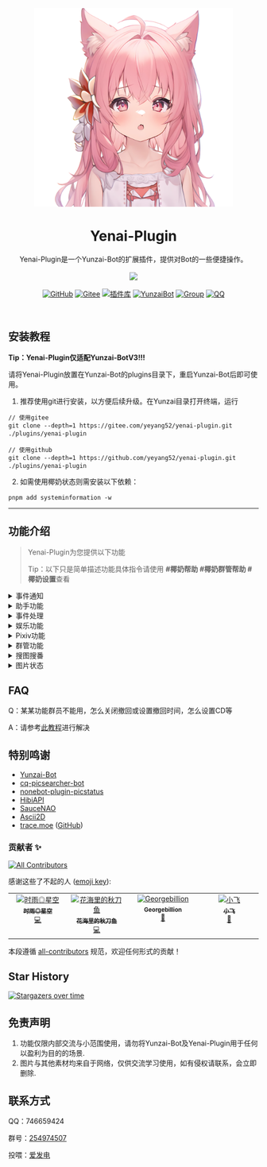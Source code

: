 
<div align="center">
  <img src="resources/img/tb.png" alt="看板娘" width = "400">
  </a><br>



<h1>Yenai-Plugin</h1>

Yenai-Plugin是一个Yunzai-Bot的扩展插件，提供对Bot的一些便捷操作。<br><br><img src="https://count.getloli.com/get/@:yenai-plugin?theme=rule34" /> <br>

[![GitHub](https://img.shields.io/badge/GitHub-Yenai-black?style=flat-square&logo=github)](https://github.com/yeyang52/yenai-plugin) [![Gitee](https://img.shields.io/badge/Gitee-Yenai-black?style=flat-square&logo=gitee)](https://gitee.com/yeyang52/yenai-plugin) [![插件库](https://img.shields.io/badge/Gitee-插件库-black?style=flat-square&logo=gitee)](https://gitee.com/yhArcadia/Yunzai-Bot-plugins-index) [![YunzaiBot](https://img.shields.io/badge/Yunzai-v3.0.0-black?style=flat-square&logo=dependabot)](https://gitee.com/Le-niao/Yunzai-Bot) [![Group](https://img.shields.io/badge/群号-254974507-red?style=flat-square&logo=GroupMe&logoColor=white)](https://jq.qq.com/?_wv=1027&k=o8FTig5Z) [![QQ](https://img.shields.io/badge/QQ-746659424-success?style=flat-square&logo=tencent-qq)](https://qm.qq.com/cgi-bin/qm/qr?k=m6tyVb1v5y7a5_YK8CU7AoKyuR51aEaI&noverify=0&personal_qrcode_source=4)

<br>

</div>


## 安装教程
**Tip：Yenai-Plugin仅适配Yunzai-BotV3!!!**

请将Yenai-Plugin放置在Yunzai-Bot的plugins目录下，重启Yunzai-Bot后即可使用。

1. 推荐使用git进行安装，以方便后续升级。在Yunzai目录打开终端，运行

```
// 使用gitee
git clone --depth=1 https://gitee.com/yeyang52/yenai-plugin.git ./plugins/yenai-plugin

// 使用github
git clone --depth=1 https://github.com/yeyang52/yenai-plugin.git ./plugins/yenai-plugin
```

2. 如需使用椰奶状态则需安装以下依赖：

```
pnpm add systeminformation -w
```


---

## 功能介绍

> Yenai-Plugin为您提供以下功能
>
> Tip：以下只是简单描述功能具体指令请使用 **#椰奶帮助 #椰奶群管帮助 #椰奶设置**查看

<details>
  <summary>事件通知</summary>

- [x] ~~闪照监听~~ (目前企鹅闪照功能被ban)

- [x] 撤回监听

- [x] 好友申请

- [x] 群邀请

- [x] 好友|群 列表变动

- [x] 好友|群 消息

- [x] Bot被禁言

Tip：具体可使用 **#椰奶设置** 查看
  </details>

<details>
  <summary>助手功能</summary>

- [x] 发送 群聊|好友 消息

- [x] 改头像 | 改昵称 | 改状态 | 改昵称 | 改签名 | 改性别

- [x] 删好友 | 退群

- [x] 获取 好友|群 列表

- [x] 增 删 查 说说

- [x] 开启/关闭戳一戳


</details>
<details>
  <summary>事件处理</summary>

- [x] 同意|拒绝 好友申请

- [x] 同意|拒绝 群邀请

- [x] 回复好友消息

- [x] 查看现有好友申请/群邀请

- [x] 同意/拒绝全部好友申请/群邀请

- [x] 查看全部请求
  
- [ ] 查看/回添 单向好友
  

</details>
<details>
  <summary>娱乐功能</summary>

- [x] 随机唱鸭

- [x] 角色收益曲线

- [x] 赞我（支持陌生人点赞）

- [x] coser

- [x] 铃声搜索

- [x] 支付宝到账语音

- [x] 半次元话题

- [x] 哪个叼毛是龙王

</details>
<details>
  <summary>Pixiv功能</summary>

- [x] Pixiv排行榜

- [x] Tag搜图

- [x] Pid搜图

- [x] Uid搜图

- [x] 查看热门Tag

- [x] 查看相关作品

Tip：详情请参考[此教程](https://docs.qq.com/doc/p/108e5d788607d988ac62e1512552c8bd2d870321)

</details>

<details>
  <summary>群管功能</summary>

- [x] (全体)?禁言|解禁

- [x] 允许|禁止 匿名

- [x] 踢@群员

- [x] 设置|取消 管理

- [x] 增 删 查 公告

- [x] 我要自闭

- [x] 申请头衔

- [x] 修改头衔

- [x] 头衔屏蔽词

- [x] 查看/清理多久没发言的人

- [x] 查看/清理从未发言的人

- [x] 查看最近入群情况

- [x] 获取禁言列表

- [x] 解除全部禁言

- [x] 加群申请处理

- [ ] 黑名单/白名单

Tip：具体可使用 **#椰奶群管帮助** 查看
  </details>

<details>
  <summary>搜图搜番</summary>

- [x] [saucenao](https://saucenao.com)
- [x] [whatanime](https://trace.moe)
- [x] [ascii2d](https://ascii2d.net)

  </details>


<details>
  <summary>图片状态</summary>

 <img src="resources/img/状态.png" alt="状态" width = "300" />

</details>

## FAQ

Q：某某功能群员不能用，怎么关闭撤回或设置撤回时间，怎么设置CD等

A：请参考[此教程](https://docs.qq.com/doc/p/108e5d788607d988ac62e1512552c8bd2d870321)进行解决

## 特别鸣谢

- [Yunzai-Bot](https://gitee.com/Le-niao/Yunzai-Bot)
- [cq-picsearcher-bot](https://github.com/Tsuk1ko/cq-picsearcher-bot)
- [nonebot-plugin-picstatus](https://github.com/lgc2333/nonebot-plugin-picstatus)
- [HibiAPI](https://github.com/mixmoe/HibiAPI)
- [SauceNAO](https://saucenao.com/)
- [Ascii2D](https://ascii2d.net/)
-  [trace.moe](https://trace.moe) ([GitHub](https://github.com/soruly/trace.moe))

### 贡献者 ✨

<!-- ALL-CONTRIBUTORS-BADGE:START - Do not remove or modify this section -->
[![All Contributors](https://img.shields.io/badge/all_contributors-4-orange.svg?style=flat-square)](#contributors-)
<!-- ALL-CONTRIBUTORS-BADGE:END -->
感谢这些了不起的人 ([emoji key](https://allcontributors.org/docs/en/emoji-key)):

<!-- ALL-CONTRIBUTORS-LIST:START - Do not remove or modify this section -->
<!-- prettier-ignore-start -->
<!-- markdownlint-disable -->
<table>
  <tbody>
    <tr>
      <td align="center" valign="top" width="14.28%"><a href="https://github.com/TimeRainStarSky"><img src="https://avatars.githubusercontent.com/u/63490117?v=4?s=100" width="100px;" alt="时雨◎星空"/><br /><sub><b>时雨◎星空</b></sub></a><br /><a href="https://github.com/yeyang52/yenai-plugin/commits?author=TimeRainStarSky" title="Code">💻</a></td>
      <td align="center" valign="top" width="14.28%"><a href="https://github.com/Saury-loser"><img src="https://avatars.githubusercontent.com/u/106982493?v=4?s=100" width="100px;" alt="花海里的秋刀鱼"/><br /><sub><b>花海里的秋刀鱼</b></sub></a><br /><a href="https://github.com/yeyang52/yenai-plugin/commits?author=Saury-loser" title="Code">💻</a></td>
      <td align="center" valign="top" width="14.28%"><a href="https://github.com/Georgebillion"><img src="https://avatars.githubusercontent.com/u/40432824?v=4?s=100" width="100px;" alt="Georgebillion"/><br /><sub><b>Georgebillion</b></sub></a><br /><a href="#ideas-Georgebillion" title="Ideas, Planning, & Feedback">🤔</a></td>
      <td align="center" valign="top" width="14.28%"><a href="https://github.com/xfdown"><img src="https://avatars.githubusercontent.com/u/42599406?v=4?s=100" width="100px;" alt="小飞"/><br /><sub><b>小飞</b></sub></a><br /><a href="#ideas-xfdown" title="Ideas, Planning, & Feedback">🤔</a></td>
    </tr>
  </tbody>
</table>

<!-- markdownlint-restore -->
<!-- prettier-ignore-end -->

<!-- ALL-CONTRIBUTORS-LIST:END -->

本段遵循 [all-contributors](https://github.com/all-contributors/all-contributors) 规范，欢迎任何形式的贡献！

## Star History 

[![Stargazers over time](https://starchart.cc/yeyang52/yenai-plugin.svg)](https://starchart.cc/yeyang52/yenai-plugin) 

## 免责声明

1. 功能仅限内部交流与小范围使用，请勿将Yunzai-Bot及Yenai-Plugin用于任何以盈利为目的的场景.
2. 图片与其他素材均来自于网络，仅供交流学习使用，如有侵权请联系，会立即删除.

## 联系方式

QQ：746659424

群号：[254974507](https://jq.qq.com/?_wv=1027&k=o8FTig5Z)

投喂：[爱发电](https://afdian.net/a/yeyang52)

